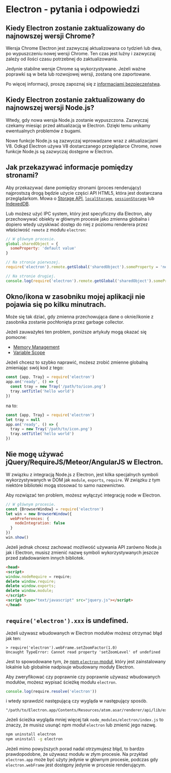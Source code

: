 # Electron - pytania i odpowiedzi

## Kiedy Electron zostanie zaktualizowany do najnowszej wersji Chrome?
Wersja Chrome Electron jest zazwyczaj aktualizowana co tydzień lub dwa, po wypuszczeniu nowej wersji Chrome. Ten czas jest luźny i zazwyczaj zależy od ilości czasu potrzebnej do zaktualizowania. 

Jedynie stabilne wersje Chrome są wykorzystywane. Jeżeli ważne poprawki są w beta lub rozwojowej wersji, zostaną one zaportowane. 

Po więcej informacji, proszę zapoznaj się z [informacjami bezpieczeństwa](tutorial/security.md).

## Kiedy Electron zostanie zaktualizowany do najnowszej wersji Node.js?
Wtedy, gdy nowa wersja Node.js zostanie wypuszczona. Zazwyczaj czekamy miesiąc przed aktualizacją w Electron. Dzięki temu unikamy ewentualnych problemów z bugami.

Nowe funkcje Node.js są zazwyczaj wprowadzane wraz z aktualizacjami V8. Odkąd Electron używa V8 dostarczanego przeglądarce Chrome, nowe funkcje Node.js są zazwyczaj dostępne w Electron.

## Jak przekazywać informacje pomiędzy stronami?
Aby przekazywać dane pomiędzy stronami (proces renderujący) najprostszą drogą będzie użycie części API HTML5, która jest dostarczana przeglądarkom. Mowa o
[Storage API][storage], [`localStorage`][local-storage],
[`sessionStorage`][session-storage] lub [IndexedDB][indexed-db].

Lub możesz użyć IPC system, który jest specyficzny dla Electron, aby przechowywać obiekty w głównym procesie jako zmienna globalna i dopiero wtedy uzyskiwać dostęp do niej z poziomu renderera przez właściwość `remote` z modułu `electron`:



```javascript
// W głównym procesie.
global.sharedObject = {
  someProperty: 'default value'
}
```

```javascript
// Na stronie pierwszej.
require('electron').remote.getGlobal('sharedObject').someProperty = 'new value'
```

```javascript
// Na stronie drugiej.
console.log(require('electron').remote.getGlobal('sharedObject').someProperty)
```

## Okno/ikona w zasobniku mojej aplikacji nie pojawia się po kilku minutrach.
Może się tak dziać, gdy zmienna przechowująca dane o oknie/ikonie z zasobnika zostanie pochłonięta przez garbage collector.

Jeżeli zauważyłeś ten problem, poniższe artykuły mogą okazać się pomocne:
* [Memory Management][memory-management]
* [Variable Scope][variable-scope]

Jeżeli chcesz to szybko naprawić, możesz zrobić zmienne globalną zmieniając swój kod z tego:
```javascript
const {app, Tray} = require('electron')
app.on('ready', () => {
  const tray = new Tray('/path/to/icon.png')
  tray.setTitle('hello world')
})
```

na to:

```javascript
const {app, Tray} = require('electron')
let tray = null
app.on('ready', () => {
  tray = new Tray('/path/to/icon.png')
  tray.setTitle('hello world')
})
```

## Nie mogę używać jQuery/RequireJS/Meteor/AngularJS w Electron.
W związku z integracją Node.js z Electron, jest kilka specjalnych symboli wykorzystywanych w DOM jak `module`, `exports`, `require`. W związku z tym niektóre biblioteki mogą stosować to samo nazewnictwo.

Aby rozwiązać ten problem, możesz wyłączyć integrację node w Electron. 
```javascript
// W głównym procesie.
const {BrowserWindow} = require('electron')
let win = new BrowserWindow({
  webPreferences: {
    nodeIntegration: false
  }
})
win.show()
```

Jeżeli jednak chcesz zachować możliwość używania API zarówno Node.js jak i Electron, musisz zmienić nazwę symboli wykorzystywanych jeszcze przed załadowaniem innych bibliotek. 
```html
<head>
<script>
window.nodeRequire = require;
delete window.require;
delete window.exports;
delete window.module;
</script>
<script type="text/javascript" src="jquery.js"></script>
</head>
```

## `require('electron').xxx` is undefined.

Jeżeli używasz wbudowanych w Electron modułów możesz otrzymać błąd jak ten:

```
> require('electron').webFrame.setZoomFactor(1.0)
Uncaught TypeError: Cannot read property 'setZoomLevel' of undefined
```

Jest to spowodowane tym, że  [npm `electron` moduł][electron-module], który jest zainstalowany lokalnie lub globalnie nadpisuje wbudowany moduły Electron.

Aby zweryfikować czy poprawnie czy poprawnie używasz wbudowanych modułów, możesz wypisać ścieżkę modułu `electron`. 

```javascript
console.log(require.resolve('electron'))
```

i wtedy sprawdzić następującą czy wygląda w następujący sposób.

```
"/path/to/Electron.app/Contents/Resources/atom.asar/renderer/api/lib/exports/electron.js"
```

Jeżeli ścieżka wygląda mniej więcej tak `node_modules/electron/index.js` to znaczy, że musisz usunąć npm moduł `electron` lub zmienić jego nazwę. 

```bash
npm uninstall electron
npm uninstall -g electron
```

Jeżeli mimo powyższych porad nadal otrzymujesz błąd, to bardzo prawdopodobne, że używasz modułu w złym procesie. Na przykład `electron.app` może być użyty jedynie w głównym procesie, podczas gdy `electron.webFrame` jest dostępny jedynie w procesie renderującym. 

[memory-management]: https://developer.mozilla.org/en-US/docs/Web/JavaScript/Memory_Management
[variable-scope]: https://msdn.microsoft.com/library/bzt2dkta(v=vs.94).aspx
[electron-module]: https://www.npmjs.com/package/electron
[storage]: https://developer.mozilla.org/en-US/docs/Web/API/Storage
[local-storage]: https://developer.mozilla.org/en-US/docs/Web/API/Window/localStorage
[session-storage]: https://developer.mozilla.org/en-US/docs/Web/API/Window/sessionStorage
[indexed-db]: https://developer.mozilla.org/en-US/docs/Web/API/IndexedDB_API
